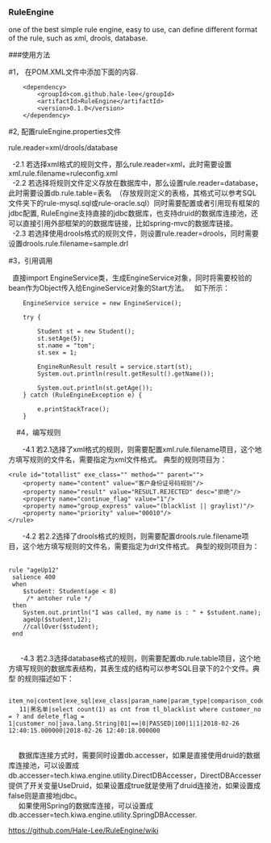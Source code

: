 ### RuleEngine
one of the best simple rule engine, easy to use, can define different format of the rule, such as xml, drools, database.

###使用方法

#1， 在POM.XML文件中添加下面的内容.

        <dependency>
            <groupId>com.github.hale-lee</groupId>
            <artifactId>RuleEngine</artifactId>
            <version>0.1.0</version>
        </dependency>


#2, 配置ruleEngine.properties文件

rule.reader=xml/drools/database

  -2.1 若选择xml格式的规则文件，那么rule.reader=xml，此时需要设置xml.rule.filename=ruleconfig.xml
     <br>
   -2.2 若选择将规则文件定义存放在数据库中，那么设置rule.reader=database，此时需要设置db.rule.table=表名  （存放规则定义的表格，其格式可以参考SQL文件夹下的rule-mysql.sql或rule-oracle.sql）同时需要配置或者引用现有框架的jdbc配置, RuleEngine支持直接的jdbc数据库，也支持druid的数据库连接池，还可以直接引用外部框架的的数据库链接，比如spring-mvc的数据库链接。
       <br>
   -2.3 若选择使用drools格式的规则文件，则设置rule.reader=drools，同时需要设置drools.rule.filename=sample.drl
       <br>

 #3，引用调用

   直接import EngineService类，生成EngineService对象，同时将需要校验的bean作为Object传入给EngineService对象的Start方法。
   如下所示：

		EngineService service = new EngineService();

		try {

			Student st = new Student();
			st.setAge(5);
			st.name = "tom";
			st.sex = 1;

			EngineRunResult result = service.start(st);
			System.out.println(result.getResult().getName());

			System.out.println(st.getAge());
		} catch (RuleEngineException e) {

			e.printStackTrace();
		}


     #4，编写规则
      
 <br>

        -4.1 若2.1选择了xml格式的规则，则需要配置xml.rule.filename项目，这个地方填写规则的文件名，需要指定为xml文件格式。
典型的规则项目为：

    <rule id="totallist" exe_class="" method="" parent="">
        <property name="content" value="客户身份证号码规则"/>
        <property name="result" value="RESULT.REJECTED" desc="拒绝"/>
        <property name="continue_flag" value="1"/>
        <property name="group_express" value="(blacklist || graylist)"/>
		<property name="priority" value="00010"/>
    </rule>

        -4.2 若2.2选择了drools格式的规则，则需要配置drools.rule.filename项目，这个地方填写规则的文件名，需要指定为drl文件格式。
典型的规则项目为：
      <br>

    rule "ageUp12"
	 salience 400
	 when
		$student: Student(age < 8)
		 /* antoher rule */
	 then
		System.out.println("I was called, my name is : " + $student.name);
		ageUp($student,12);
		//callOver($student);
	 end
 
	<br>
        -4.3 若2.3选择database格式的规则，则需要配置db.rule.table项目，这个地方填写规则的数据库表结构，其表生成的结构可以参考SQL目录下的2个文件。典型 的规则描述如下：
	       <br>

		item_no|content|exe_sql|exe_class|param_name|param_type|comparison_code|comparison_value|baseline|result|executor|priority|continue_flag|parent_item_no|group_express|remark|comments|enable_flag|create_time|update_time
	   11|黑名单|select count(1) as cnt from tl_blacklist where customer_no = ? and delete_flag = 1|customer_no|java.lang.String|01|==|0|PASSED|100|1|1|2018-02-26 12:40:15.000000|2018-02-26 12:40:18.000000

<br>
          &nbsp;&nbsp;&nbsp; &nbsp;数据库连接方式时，需要同时设置db.accesser，如果是直接使用druid的数据库连接池，可以设置成db.accesser=tech.kiwa.engine.utility.DirectDBAccesser，DirectDBAccesser提供了开关变量UseDruid，如果设置成true就是使用了druid连接池，如果设置成false则是直接地jdbc。
     <br> &nbsp;&nbsp;&nbsp;&nbsp;   如果使用Spring的数据库连接，可以设置成db.accesser=tech.kiwa.engine.utility.SpringDBAccesser.






https://github.com/Hale-Lee/RuleEngine/wiki

